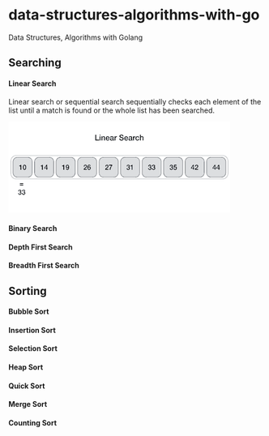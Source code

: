 # data-structures-algorithms-with-go
Data Structures, Algorithms with Golang

## Searching

#### Linear Search

Linear search or sequential search sequentially checks each element of the list until a match is found or the whole list has been searched.

![linear_search](images/linear_search.gif)

#### Binary Search

#### Depth First Search

#### Breadth First Search

## Sorting

#### Bubble Sort

#### Insertion Sort

#### Selection Sort

#### Heap Sort

#### Quick Sort

#### Merge Sort

#### Counting Sort

